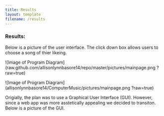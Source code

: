 ```yaml
---
title: Results
layout: template
filename: /results
--- 
```

### Results:

Below is a picture of the user interface. The click down box allows users to choose a song of thier likeing.

![Image of Program Diagram](raw.github.com/allisonlynnbasore14/repo/master/pictures/mainpage.png ?raw=true)
 
![Image of Program Diagram](allisonlynnbasore14/ComputerMusic/pictures/mainpage.png ?raw=true)



Origially, the plan was to use a Graphical User Interface (GUI). However, since a web app was more asstetically appealing we decided to transiton. Below is a picture of the GUI.
